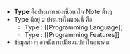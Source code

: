 - **Type** คือประเภทของเนื้อหาใน Note นั้นๆ
- Type มีอยู่ `2` ประเภทในตอนนี้ คือ
	- Type : [[Programming Language]]
	- Type : [[Programming Features]]
- ข้อมูลต่างๆ อาจมีการเปลี่ยนแปลงในอนาคต